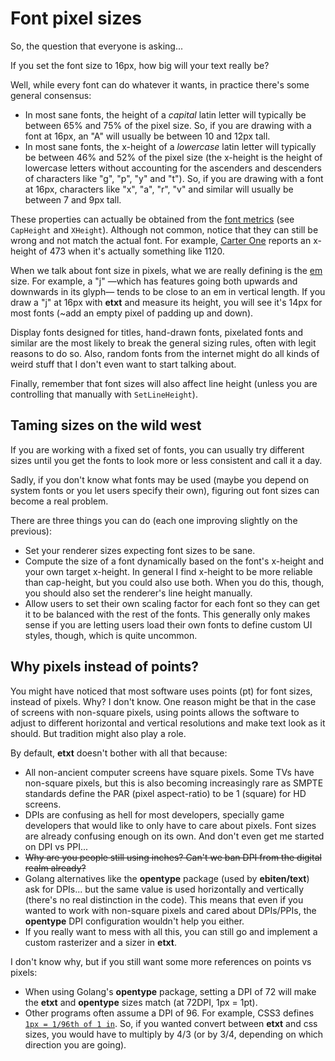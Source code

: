 # Font pixel sizes
So, the question that everyone is asking...

If you set the font size to 16px, how big will your text really be?

Well, while every font can do whatever it wants, in practice there's some general consensus:
- In most sane fonts, the height of a *capital* latin letter will typically be between 65% and 75% of the pixel size. So, if you are drawing with a font at 16px, an "A" will usually be between 10 and 12px tall.
- In most sane fonts, the x-height of a *lowercase* latin letter will typically be between 46% and 52% of the pixel size (the x-height is the height of lowercase letters without accounting for the ascenders and descenders of characters like "g", "p", "y" and "t"). So, if you are drawing with a font at 16px, characters like "x", "a", "r", "v" and similar will usually be between 7 and 9px tall.

These properties can actually be obtained from the [font metrics](https://pkg.go.dev/golang.org/x/image/font#Metrics) (see `CapHeight` and `XHeight`). Although not common, notice that they can still be wrong and not match the actual font. For example, [Carter One](https://fonts.google.com/specimen/Carter+One) reports an x-height of 473 when it's actually something like 1120.

When we talk about font size in pixels, what we are really defining is the [em](https://en.wikipedia.org/wiki/Em_(typography)) size. For example, a "j" —which has features going both upwards and downwards in its glyph— tends to be close to an em in vertical length. If you draw a "j" at 16px with **etxt** and measure its height, you will see it's 14px for most fonts (~add an empty pixel of padding up and down).

Display fonts designed for titles, hand-drawn fonts, pixelated fonts and similar are the most likely to break the general sizing rules, often with legit reasons to do so. Also, random fonts from the internet might do all kinds of weird stuff that I don't even want to start talking about.

Finally, remember that font sizes will also affect line height (unless you are controlling that manually with `SetLineHeight`).

## Taming sizes on the wild west
If you are working with a fixed set of fonts, you can usually try different sizes until you get the fonts to look more or less consistent and call it a day.

Sadly, if you don't know what fonts may be used (maybe you depend on system fonts or you let users specify their own), figuring out font sizes can become a real problem.

There are three things you can do (each one improving slightly on the previous):
- Set your renderer sizes expecting font sizes to be sane.
- Compute the size of a font dynamically based on the font's x-height and your own target x-height. In general I find x-height to be more reliable than cap-height, but you could also use both. When you do this, though, you should also set the renderer's line height manually.
- Allow users to set their own scaling factor for each font so they can get it to be balanced with the rest of the fonts. This generally only makes sense if you are letting users load their own fonts to define custom UI styles, though, which is quite uncommon.

## Why pixels instead of points?
You might have noticed that most software uses points (pt) for font sizes, instead of pixels. Why? I don't know. One reason might be that in the case of screens with non-square pixels, using points allows the software to adjust to different horizontal and vertical resolutions and make text look as it should. But tradition might also play a role.

By default, **etxt** doesn't bother with all that because:
- All non-ancient computer screens have square pixels. Some TVs have non-square pixels, but this is also becoming increasingly rare as SMPTE standards define the PAR (pixel aspect-ratio) to be 1 (square) for HD screens.
- DPIs are confusing as hell for most developers, specially game developers that would like to only have to care about pixels. Font sizes are already confusing enough on its own. And don't even get me started on DPI vs PPI...
- ~~Why are you people still using inches? Can't we ban DPI from the digital realm already?~~
- Golang alternatives like the **opentype** package (used by **ebiten/text**) ask for DPIs... but the same value is used horizontally and vertically (there's no real distinction in the code). This means that even if you wanted to work with non-square pixels and cared about DPIs/PPIs, the **opentype** DPI configuration wouldn't help you either.
- If you really want to mess with all this, you can still go and implement a custom rasterizer and a sizer in **etxt**.

I don't know why, but if you still want some more references on points vs pixels:
- When using Golang's **opentype** package, setting a DPI of 72 will make the **etxt** and **opentype** sizes match (at 72DPI, 1px = 1pt).
- Other programs often assume a DPI of 96. For example, CSS3 defines [`1px = 1/96th of 1 in`](https://www.w3.org/TR/css3-values/#absolute-lengths). So, if you wanted convert between **etxt** and css sizes, you would have to multiply by 4/3 (or by 3/4, depending on which direction you are going).
